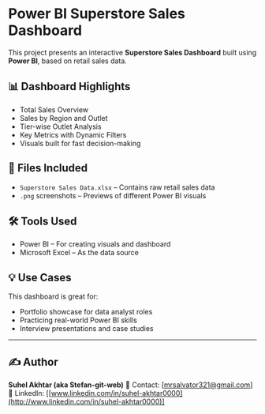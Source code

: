 # Power BI Superstore Sales Dashboard

This project presents an interactive **Superstore Sales Dashboard** built using **Power BI**, based on retail sales data.

## 📊 Dashboard Highlights

* Total Sales Overview
* Sales by Region and Outlet
* Tier-wise Outlet Analysis
* Key Metrics with Dynamic Filters
* Visuals built for fast decision-making

## 📁 Files Included

* `Superstore Sales Data.xlsx` – Contains raw retail sales data
* `.png` screenshots – Previews of different Power BI visuals

## 🛠 Tools Used

* Power BI – For creating visuals and dashboard
* Microsoft Excel – As the data source

## 💡 Use Cases

This dashboard is great for:

* Portfolio showcase for data analyst roles
* Practicing real-world Power BI skills
* Interview presentations and case studies

---

## ✍️ Author

**Suhel Akhtar (aka Stefan-git-web)**
📧 Contact: \[[mrsalvator321@gmail.com](mailto:mrsalvator321@gmail.com)]
🔗 LinkedIn: \[[www.linkedin.com/in/suhel-akhtar0000](http://www.linkedin.com/in/suhel-akhtar0000)]
